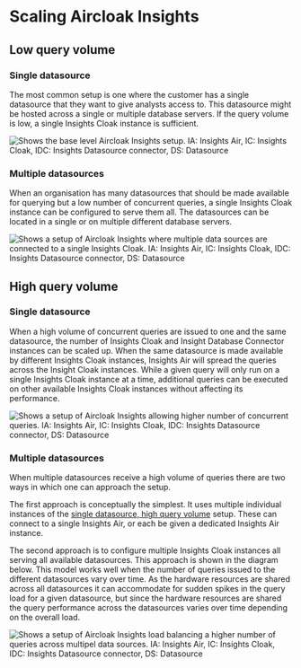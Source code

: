 # Scaling Aircloak Insights

## Low query volume

### Single datasource

The most common setup is one where the customer has a single datasource that they want to give analysts access to. This
datasource might be hosted across a single or multiple database servers. If the query volume is low, a single Insights
Cloak instance is sufficient.

![Shows the base level Aircloak Insights setup. IA: Insights Air, IC: Insights
Cloak, IDC: Insights Datasource connector, DS: Datasource](scaling/single-low.png)


### Multiple datasources

When an organisation has many datasources that should be made available for querying but a low number of concurrent
queries, a single Insights Cloak instance can be configured to serve them all. The datasources can be located in a single
or on multiple different database servers.

![Shows a setup of Aircloak Insights where multiple data sources are connected to a single Insights Cloak. IA: Insights Air, IC: Insights
Cloak, IDC: Insights Datasource connector, DS: Datasource](scaling/multi-low.png)


## High query volume

### Single datasource

When a high volume of concurrent queries are issued to one and the same datasource, the number of Insights Cloak and
Insight Database Connector instances can be scaled up. When the same datasource is made available by different Insights
Cloak instances, Insights Air will spread the queries across the Insight Cloak instances. While a given query will only
run on a single Insights Cloak instance at a time, additional queries can be executed on other available Insights Cloak
instances without affecting its performance.

![Shows a setup of Aircloak Insights allowing higher number of concurrent queries. IA: Insights Air, IC: Insights
Cloak, IDC: Insights Datasource connector, DS: Datasource](scaling/single-high.png)


### Multiple datasources

When multiple datasources receive a high volume of queries there are two ways in which one can approach the
setup.

The first approach is conceptually the simplest. It uses multiple individual instances of the
[single datasource, high query volume](#high-query-volume) setup. These can connect to
a single Insights Air, or each be given a dedicated Insights Air instance.

The second approach is to configure multiple Insights Cloak instances all serving all available datasources. This
approach is shown in the diagram below. This model works well when the number of queries issued to the different
datasources vary over time. As the hardware resources are shared across all datasources it can accommodate for sudden
spikes in the query load for a given datasource, but since the hardware resources are shared the query performance
across the datasources varies over time depending on the overall load.

![Shows a setup of Aircloak Insights load balancing a higher number of queries across multipel data sources. IA: Insights Air, IC: Insights
Cloak, IDC: Insights Datasource connector, DS: Datasource](scaling/multi-high.png)
